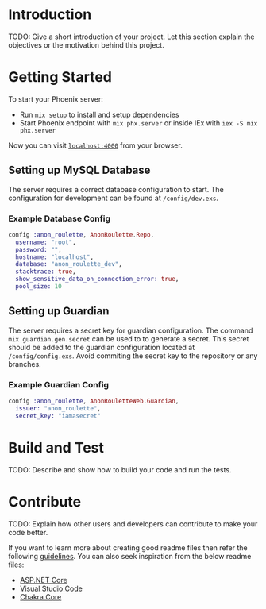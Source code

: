# Introduction
TODO: Give a short introduction of your project. Let this section explain the objectives or the motivation behind this project.

# Getting Started
To start your Phoenix server:

  * Run `mix setup` to install and setup dependencies
  * Start Phoenix endpoint with `mix phx.server` or inside IEx with `iex -S mix phx.server`

Now you can visit [`localhost:4000`](http://localhost:4000) from your browser.

## Setting up MySQL Database
The server requires a correct database configuration to start. The configuration for
development can be found at `/config/dev.exs`.

### Example Database Config
``` elixir
config :anon_roulette, AnonRoulette.Repo,
  username: "root",
  password: "",
  hostname: "localhost",
  database: "anon_roulette_dev",
  stacktrace: true,
  show_sensitive_data_on_connection_error: true,
  pool_size: 10
```

## Setting up Guardian
The server requires a secret key for guardian configuration. The command `mix guardian.gen.secret` can be used to
to generate a secret. This secret should be added to the guardian configuration located at `/config/config.exs`.
Avoid commiting the secret key to the repository or any branches.

### Example Guardian Config
``` elixir
config :anon_roulette, AnonRouletteWeb.Guardian,
  issuer: "anon_roulette",
  secret_key: "iamasecret"
```

# Build and Test
TODO: Describe and show how to build your code and run the tests.

# Contribute
TODO: Explain how other users and developers can contribute to make your code better.

If you want to learn more about creating good readme files then refer the following [guidelines](https://docs.microsoft.com/en-us/azure/devops/repos/git/create-a-readme?view=azure-devops). You can also seek inspiration from the below readme files:
- [ASP.NET Core](https://github.com/aspnet/Home)
- [Visual Studio Code](https://github.com/Microsoft/vscode)
- [Chakra Core](https://github.com/Microsoft/ChakraCore)
